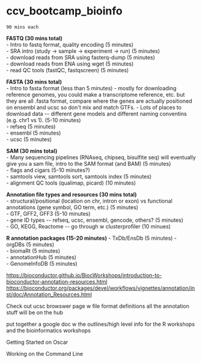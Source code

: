 # ccv_bootcamp_bioinfo
    90 mins each            
**FASTQ (30 mins total)**               
    - Intro to fastq format, quality encoding (5 minutes)               
    - SRA intro (study -> sample -> experiment -> run) (5 minutes)               
    - download reads from SRA using fasterq-dump (5 minutes)               
    - download reads from ENA using wget (5 minutes)               
    - read QC tools (fastQC, fastqscreen) (5 minutes)
               
**FASTA (30 mins total)**                      
    - Intro to fasta format (less than 5 minutes)
    - mostly for downloading reference genomes, you could make a transcriptome reference, etc. but they are all .fasta format, compare where the genes are actually positioned on ensembl and ucsc so don't mix and match GTFs.
    - Lots of places to download data -- different gene models and different naming conventins (e.g. chr1 vs 1). (5-10 minutes)               
    - refseq (5 minutes)               
    - ensembl (5 minutes)               
    - ucsc (5 minutes)               

**SAM (30 mins total)**               
    - Many sequencing pipelines (RNAseq, chipseq, bisulfite seq) will eventually give you a sam file, intro to the SAM format (and BAM) (5 minutes)               
    - flags and cigars (5-10 minutes?)               
    - samtools view, samtools sort, samtools index (5 minutes)               
    - alignment QC tools (qualimap, picard) (10 minutes)     

**Annotation file types and resources (30 mins total)**               
    - structural/positional (location on chr, intron or exon) vs functional annotations (gene symbol, GO term, etc.) (5 minutes)               
    - GTF, GFF2, GFF3 (5-10 minutes)  
    - gene ID types -- refseq, ucsc, ensembl, gencode, others? (5 minutes)               
    - GO, KEGG, Reactome -- go through w clusterprofiler (10 minues)     

**R annotation packages (15-20 minutes)** 
    - TxDb/EnsDb (5 minutes)
    - orgDBs (5 minutes)               
    - biomaRt (5 minutes)               
    - annotationHub (5 minutes)               
    - GenomeInfoDB (5 minutes)               

https://bioconductor.github.io/BiocWorkshops/introduction-to-bioconductor-annotation-resources.html
https://bioconductor.org/packages/devel/workflows/vignettes/annotation/inst/doc/Annotation_Resources.html

Check out ucsc browswer page w file format definitions
all the annotation stuff will be on the hub

put together a google doc w the outlines/high level info for the R workshops and the bioinformatics workshops

Getting Started on Oscar

Working on the Command Line
